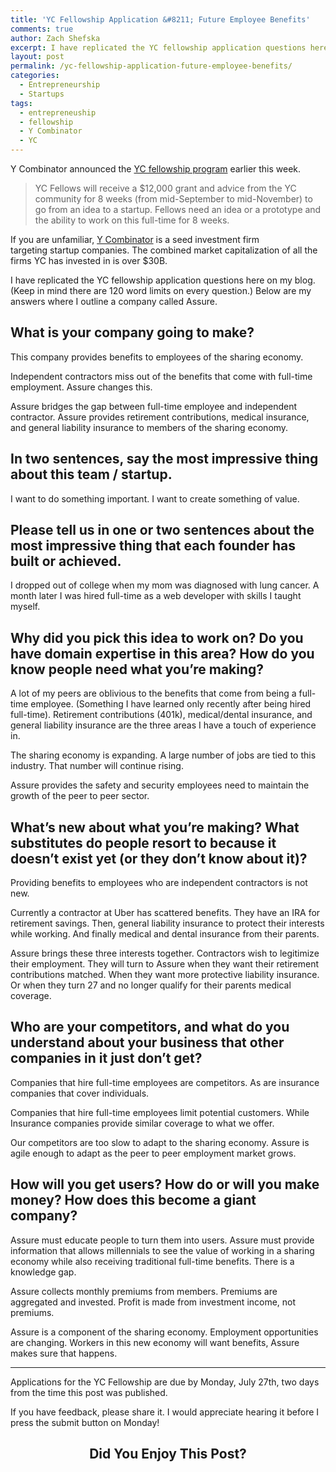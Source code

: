 ```yaml
---
title: 'YC Fellowship Application &#8211; Future Employee Benefits'
comments: true
author: Zach Shefska
excerpt: I have replicated the YC fellowship application questions here on my blog.
layout: post
permalink: /yc-fellowship-application-future-employee-benefits/
categories:
  - Entrepreneurship
  - Startups
tags:
  - entrepreneuship
  - fellowship
  - Y Combinator
  - YC
---
```

<div class="ttr_start">
</div>

Y Combinator announced the [YC fellowship program][1] earlier this week.

> YC Fellows will receive a $12,000 grant and advice from the YC community for 8 weeks (from mid-September to mid-November) to go from an idea to a startup. Fellows need an idea or a prototype and the ability to work on this full-time for 8 weeks.

If you are unfamiliar, [Y Combinator][2] is a seed investment firm targeting startup companies. The combined market capitalization of all the firms YC has invested in is over $30B.

I have replicated the YC fellowship application questions here on my blog. (Keep in mind there are 120 word limits on every question.) Below are my answers where I outline a company called Assure.

## What is your company going to make?

This company provides benefits to employees of the sharing economy.

Independent contractors miss out of the benefits that come with full-time employment. Assure changes this.

Assure bridges the gap between full-time employee and independent contractor. Assure provides retirement contributions, medical insurance, and general liability insurance to members of the sharing economy.

## In two sentences, say the most impressive thing about this team / startup.

I want to do something important. I want to create something of value.

## Please tell us in one or two sentences about the most impressive thing that each founder has built or achieved.

I dropped out of college when my mom was diagnosed with lung cancer. A month later I was hired full-time as a web developer with skills I taught myself.

## Why did you pick this idea to work on? Do you have domain expertise in this area? How do you know people need what you&#8217;re making?

A lot of my peers are oblivious to the benefits that come from being a full-time employee. (Something I have learned only recently after being hired full-time). Retirement contributions (401k), medical/dental insurance, and general liability insurance are the three areas I have a touch of experience in.

The sharing economy is expanding. A large number of jobs are tied to this industry. That number will continue rising.

Assure provides the safety and security employees need to maintain the growth of the peer to peer sector.

## What&#8217;s new about what you&#8217;re making? What substitutes do people resort to because it doesn&#8217;t exist yet (or they don&#8217;t know about it)?

Providing benefits to employees who are independent contractors is not new.

Currently a contractor at Uber has scattered benefits. They have an IRA for retirement savings. Then, general liability insurance to protect their interests while working. And finally medical and dental insurance from their parents.

Assure brings these three interests together. Contractors wish to legitimize their employment. They will turn to Assure when they want their retirement contributions matched. When they want more protective liability insurance. Or when they turn 27 and no longer qualify for their parents medical coverage.

## Who are your competitors, and what do you understand about your business that other companies in it just don&#8217;t get?

Companies that hire full-time employees are competitors. As are insurance companies that cover individuals.

Companies that hire full-time employees limit potential customers. While Insurance companies provide similar coverage to what we offer.

Our competitors are too slow to adapt to the sharing economy. Assure is agile enough to adapt as the peer to peer employment market grows.

## How will you get users? How do or will you make money? How does this become a giant company?

Assure must educate people to turn them into users. Assure must provide information that allows millennials to see the value of working in a sharing economy while also receiving traditional full-time benefits. There is a knowledge gap.

Assure collects monthly premiums from members. Premiums are aggregated and invested. Profit is made from investment income, not premiums.

Assure is a component of the sharing economy. Employment opportunities are changing. Workers in this new economy will want benefits, Assure makes sure that happens.

* * *

Applications for the YC Fellowship are due by Monday, July 27th, two days from the time this post was published.

If you have feedback, please share it. I would appreciate hearing it before I press the submit button on Monday!

<h2 style="text-align: center;">
  Did You Enjoy This Post?
</h2>

<center>
  <div class="jetpack_subscription_widget">
  </div>
</center>

<div class="ttr_end">
</div>

 [1]: http://fellowship.ycombinator.com/
 [2]: http://www.ycombinator.com/about/